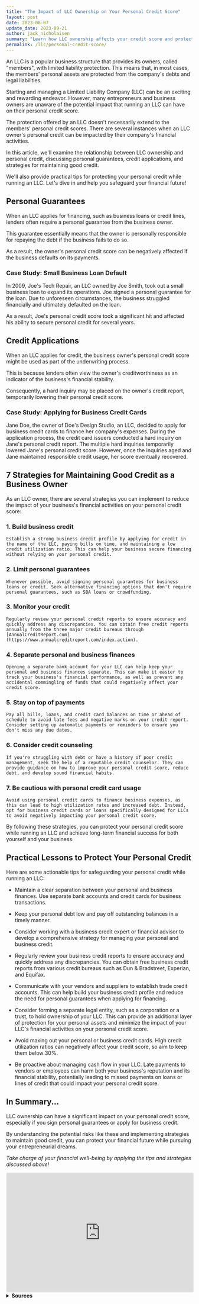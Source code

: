 ```yaml
---
title: "The Impact of LLC Ownership on Your Personal Credit Score"
layout: post
date: 2023-08-07
update_date: 2023-09-21
author: jack_nicholaisen
summary: "Learn how LLC ownership affects your credit score and protect your financial future. Secure your well-being with our article!"
permalink: /llc/personal-credit-score/
---
```


An LLC is a popular business structure that provides its owners, called "members", with limited liability protection. This means that, in most cases, the members' personal assets are protected from the company's debts and legal liabilities.

Starting and managing a Limited Liability Company (LLC) can be an exciting and rewarding endeavor. However, many entrepreneurs and business owners are unaware of the potential impact that running an LLC can have on their personal credit score. 

The protection offered by an LLC doesn't necessarily extend to the members' personal credit scores. There are several instances when an LLC owner's personal credit can be impacted by their company's financial activities.

In this article, we'll examine the relationship between LLC ownership and personal credit, discussing personal guarantees, credit applications, and strategies for maintaining good credit.

We'll also provide practical tips for protecting your personal credit while running an LLC. Let's dive in and help you safeguard your financial future!

## Personal Guarantees

When an LLC applies for financing, such as business loans or credit lines, lenders often require a personal guarantee from the business owner.

This guarantee essentially means that the owner is personally responsible for repaying the debt if the business fails to do so.

As a result, the owner's personal credit score can be negatively affected if the business defaults on its payments.

### Case Study: Small Business Loan Default

In 2009, Joe's Tech Repair, an LLC owned by Joe Smith, took out a small business loan to expand its operations. Joe signed a personal guarantee for the loan. Due to unforeseen circumstances, the business struggled financially and ultimately defaulted on the loan.

As a result, Joe's personal credit score took a significant hit and affected his ability to secure personal credit for several years.

## Credit Applications

When an LLC applies for credit, the business owner's personal credit score might be used as part of the underwriting process.

This is because lenders often view the owner's creditworthiness as an indicator of the business's financial stability.

Consequently, a hard inquiry may be placed on the owner's credit report, temporarily lowering their personal credit score.

### Case Study: Applying for Business Credit Cards

Jane Doe, the owner of Doe's Design Studio, an LLC, decided to apply for business credit cards to finance her company's expenses. During the application process, the credit card issuers conducted a hard inquiry on Jane's personal credit report. The multiple hard inquiries temporarily lowered Jane's personal credit score. However, once the inquiries aged and Jane maintained responsible credit usage, her score eventually recovered.

## 7 Strategies for Maintaining Good Credit as a Business Owner

As an LLC owner, there are several strategies you can implement to reduce the impact of your business's financial activities on your personal credit score:

### 1.  Build business credit

    Establish a strong business credit profile by applying for credit in the name of the LLC, paying bills on time, and maintaining a low credit utilization ratio. This can help your business secure financing without relying on your personal credit.

### 2.  Limit personal guarantees

    Whenever possible, avoid signing personal guarantees for business loans or credit. Seek alternative financing options that don't require personal guarantees, such as SBA loans or crowdfunding.

### 3.  Monitor your credit

    Regularly review your personal credit reports to ensure accuracy and quickly address any discrepancies. You can obtain free credit reports annually from the three major credit bureaus through [AnnualCreditReport.com](https://www.annualcreditreport.com/index.action).

### 4.  Separate personal and business finances

    Opening a separate bank account for your LLC can help keep your personal and business finances separate. This can make it easier to track your business's financial performance, as well as prevent any accidental commingling of funds that could negatively affect your credit score.

### 5.  Stay on top of payments

    Pay all bills, loans, and credit card balances on time or ahead of schedule to avoid late fees and negative marks on your credit report. Consider setting up automatic payments or reminders to ensure you don't miss any due dates.

### 6.  Consider credit counseling

    If you're struggling with debt or have a history of poor credit management, seek the help of a reputable credit counselor. They can provide guidance on how to improve your personal credit score, reduce debt, and develop sound financial habits.

### 7.  Be cautious with personal credit card usage

    Avoid using personal credit cards to finance business expenses, as this can lead to high utilization rates and increased debt. Instead, opt for business credit cards or loans specifically designed for LLCs to avoid negatively impacting your personal credit score.


By following these strategies, you can protect your personal credit score while running an LLC and achieve long-term financial success for both yourself and your business.

## Practical Lessons to Protect Your Personal Credit

Here are some actionable tips for safeguarding your personal credit while running an LLC:

-   Maintain a clear separation between your personal and business finances. Use separate bank accounts and credit cards for business transactions.

-   Keep your personal debt low and pay off outstanding balances in a timely manner.

-   Consider working with a business credit expert or financial advisor to develop a comprehensive strategy for managing your personal and business credit.

-   Regularly review your business credit reports to ensure accuracy and quickly address any discrepancies. You can obtain free business credit reports from various credit bureaus such as Dun & Bradstreet, Experian, and Equifax.

-   Communicate with your vendors and suppliers to establish trade credit accounts. This can help build your business credit profile and reduce the need for personal guarantees when applying for financing.

-   Consider forming a separate legal entity, such as a corporation or a trust, to hold ownership of your LLC. This can provide an additional layer of protection for your personal assets and minimize the impact of your LLC's financial activities on your personal credit score.

-   Avoid maxing out your personal or business credit cards. High credit utilization ratios can negatively affect your credit score, so aim to keep them below 30%.

-   Be proactive about managing cash flow in your LLC. Late payments to vendors or employees can harm both your business's reputation and its financial stability, potentially leading to missed payments on loans or lines of credit that could impact your personal credit score.

## In Summary...

LLC ownership can have a significant impact on your personal credit score, especially if you sign personal guarantees or apply for business credit.

By understanding the potential risks like these and implementing strategies to maintain good credit, you can protect your financial future while pursuing your entrepreneurial dreams.

*Take charge of your financial well-being by applying the tips and strategies discussed above!*

<iframe src="https://embeds.beehiiv.com/4b55f309-919b-4f27-82e1-28bfbbc3543f" data-test-id="beehiiv-embed" width="100%" height="320" frameborder="0" scrolling="no" style="border-radius: 4px; border: 2px solid #e5e7eb; margin: 0; background-color: transparent;"></iframe>



<br>
<details>
<summary><b>Sources</b></summary>
<br>
<ul>
    <li><a href="https://www.experian.com/blogs/ask-experian/how-does-my-business-credit-affect-my-personal-credit/">Experian: How Does My Business Credit Affect My Personal Credit?</a></li>
    <li><a href="https://www.nerdwallet.com/article/small-business/business-structure-personal-credit">NerdWallet: How Your Business Structure Affects Your Personal Credit</a></li>
    <li><a href="https://www.annualcreditreport.com/index.action">AnnualCreditReport.com</a></li>

</ul>
</details>

